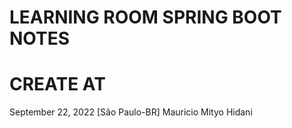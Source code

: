 # LEARNING ROOM SPRING BOOT NOTES

# CREATE AT
September 22, 2022 [São Paulo-BR]
Mauricio Mityo Hidani